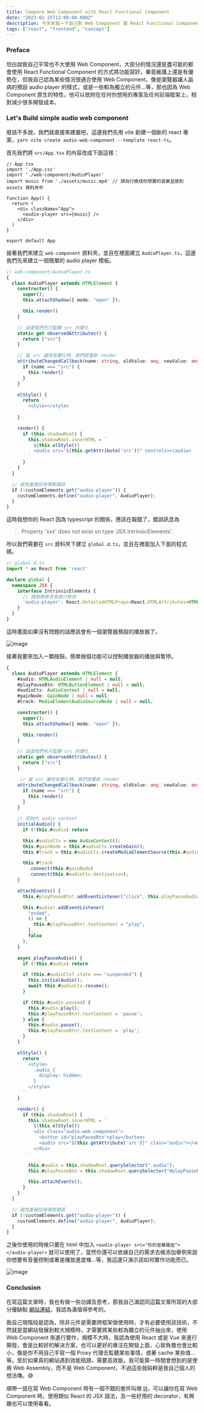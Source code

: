 ```yaml
---
title: Compare Web Component with React Functional Component
date: "2023-02-25T12:00:00.000Z"
description: 今天來寫一下自己對 Web Component 跟 React Functional Component 的比較，並且將自己的想法寫下來，希望能幫助到大家。
tags: ["react", "frontend", "concept"]
---
```


### Preface

坦白說我自己平常也不大使用 Web Component，大部分的情況還是盡可能的都會使用 React Functional Component 的方式將功能寫好，畢竟維護上還是有優勢在，但我自己認為某些情況很適合使用 Web Component，像是瀏覽器讓人詬病的預設 audio player 的樣式，或是一些較為獨立的元件...等，那也因為 Web Component 原生的特性，他可以依附在任何你想用的專案及任何前端框架上，相對減少很多開發成本。

### Let's Build simple audio web component

廢話不多說，我們就直接來建置吧，這邊我們先用 vite 創建一個新的 react 專案，`yarn vite create audio-web-component --template react-ts`。

首先我們將 `src/App.tsx` 的內容改成下面這樣：

```tsx
// App.tsx
import './App.css'
import './web-component/AudioPlayer'
import music from './assets/music.mp4' // 請自行換成你想要的音樂並放到 assets 資料夾中

function App() {
  return (
    <div className="App">
      <audio-player src={music} />
    </div>
  )
}

export default App
```

接著我們來建立 `web-component` 資料夾，並且在裡面建立 `AudioPlayer.ts`，這邊我們先來建立一個簡單的 audio player 模板。

```ts
// web-component/AudioPlayer.ts
{
  class AudioPlayer extends HTMLElement {
    constructor() {
      super();
      this.attachShadow({ mode: "open" });

      this.render()
    }

    // 這邊我們先只監聽 src 的變化
    static get observedAttributes() {
      return ["src"]
    }

    // 當 src 屬性有變化時，我們就重新 render
    attributeChangedCallback(name: string, oldValue: any, newValue: any) {
      if (name === "src") {
        this.render()
      }
    }

    elStyle() {
      return `
        <style></style>
      `
    }

    render() {
      if (this.shadowRoot) {
        this.shadowRoot.innerHTML = `
          ${this.elStyle()}
          <audio src="${this.getAttribute('src')}" controls></audio>
        `
      }
    }
  }

  // 避免重複註冊導致錯誤
  if (!customElements.get("audio-player")) {
    customElements.define("audio-player", AudioPlayer);
  }
}
```

這時我想你的 React 因為 typescript 的關係，應該在報錯了，錯誤訊息為

> Property 'xxx' does not exist on type 'JSX.IntrinsicElements'.

所以我們需要在 `src` 資料夾下建立 `global.d.ts`，並且在裡面加入下面的程式碼。

```ts
// global.d.ts
import * as React from 'react'

declare global {
  namespace JSX {
    interface IntrinsicElements {
      // 請依據需求來進行修改
      'audio-player': React.DetailedHTMLProps<React.HTMLAttributes<HTMLElement, HTMLAudioElement>, HTMLElement, HTMLAudioElement>;
    }
  }
}
```

這時畫面如果沒有問題的話應該會有一個瀏覽器預設的播放器了。

<img src='../../../src/assets/audio-player-web-component-1.png' alt='image'>
<br>

接著我要來加入一顆按鈕，簡單做個功能可以控制播放器的播放與暫停。

```ts
{
  class AudioPlayer extends HTMLElement {
    #audio: HTMLAudioElement | null = null;
    #playPauseBtn: HTMLButtonElement | null = null;
    #audioCtx: AudioContext | null = null;
    #gainNode: GainNode | null = null;
    #track: MediaElementAudioSourceNode | null = null;

    constructor() {
      super();
      this.attachShadow({ mode: "open" });

      this.render()
    }

    // 這邊我們先只監聽 src 的變化
    static get observedAttributes() {
      return ["src"]
    }

     // 當 src 屬性有變化時，我們就重新 render
    attributeChangedCallback(name: string, oldValue: any, newValue: any) {
      if (name === "src") {
        this.render()
      }
    }

    // 初始化 audio context
    initialAudio() {
      if (!this.#audio) return

      this.#audioCtx = new AudioContext();
      this.#gainNode = this.#audioCtx.createGain();
      this.#track = this.#audioCtx.createMediaElementSource(this.#audio);

      this.#track
        .connect(this.#gainNode)
        .connect(this.#audioCtx.destination);
    }

    attachEvents() {
      this.#playPauseBtn!.addEventListener("click", this.playPauseAudio.bind(this), false);

      this.#audio!.addEventListener(
        "ended",
        () => {
          this.#playPauseBtn!.textContent = "play";
        },
        false
      );
    }

    async playPauseAudio() {
      if (!this.#audio) return

      if (this.#audioCtx?.state === "suspended") {
        this.initialAudio();
        await this.#audioCtx.resume(); 
      }

      if (this.#audio.paused) {
        this.#audio.play();
        this.#playPauseBtn!.textContent = 'pause';
      } else {
        this.#audio.pause();
        this.#playPauseBtn!.textContent = 'play';
      }
    }

    elStyle() {
      return `
        <style>
          .audio {
            display: hidden;
          } 
        </style>
      `
    }

    render() {
      if (this.shadowRoot) {
        this.shadowRoot.innerHTML = `
          ${this.elStyle()}
          <div class="audio-web-component">
            <button id="playPauseBtn">play</button>
            <audio src="${this.getAttribute('src')}" class="audio"></audio>
          </div>
        `

        this.#audio = this.shadowRoot.querySelector(".audio");
        this.#playPauseBtn = this.shadowRoot.querySelector("#playPauseBtn");

        this.attachEvents();
      }
    }
  }

  // 避免重複註冊導致錯誤
  if (!customElements.get("audio-player")) {
    customElements.define("audio-player", AudioPlayer);
  }
}
```

之後你使用的時候只要在 html 中加入 `<audio-player src="你的音樂路徑"></audio-player>` 就可以使用了，當然你還可以依據自己的需求去做添加舉例來說你想要有音量控制或著是播放進度條...等，我這邊只演示該如何實作功能而已。

<img src='../../../src/assets/audio-player-web-component-2.png' alt='image'>
<br>

### Conclusion

在寫這篇文章時，我也有做一些功課及思考，那我自己滿認同這篇文章所寫的大部分優缺點 [網站連結](https://www.foo.software/posts/will-web-components-replace-react)，我認為滿值得參考的。

我自己現階段是認為，除非元件是需要跨框架做使用時，才有必要使用該技術，不然就是當網站發展到較大規模時，才需要將某些較為獨立的元件抽出來，使用 Web Component 來進行實作，規模不大時，我認為使用 React 或是 Vue 來進行開發，會是比較好的解決方案，也可以更好的專注在開發上面，心智負擔也會比較小，像是你不用自己手寫一個 Proxy 代理去監聽某些事情，或著 cache 某些值...等。至於如果真的網站遇到效能瓶頸，需要高效能，我可能第一時間會想到的是使用 Web Assembly，而不是 Web Component，不過這些就純粹是我自己個人的想法嚕。😅

順帶一提在寫 Web Component 時有一個不錯的套件叫做 [lit](https://lit-html.polymer-project.org/)，可以讓你在寫 Web Component 時，使用類似 React 的 JSX 語法，及一些好用的 decorator，有興趣也可以使用看看。
